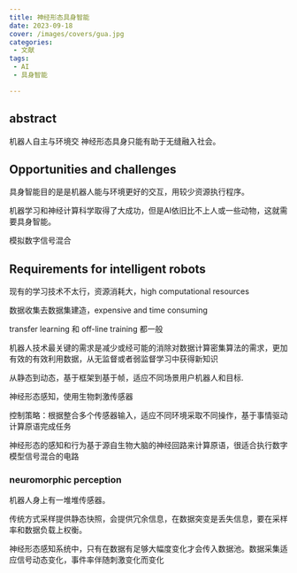 ```yaml
---
title: 神经形态具身智能
date: 2023-09-18
cover: /images/covers/gua.jpg
categories:
 - 文献
tags:
 - AI
 - 具身智能

---
```


<!-- more -->


## abstract

机器人自主与环境交 神经形态具身只能有助于无缝融入社会。

## Opportunities and challenges

具身智能目的是是机器人能与环境更好的交互，用较少资源执行程序。

机器学习和神经计算科学取得了大成功，但是AI依旧比不上人或一些动物，这就需要具身智能。

模拟数字信号混合

## Requirements for intelligent robots

现有的学习技术不太行，资源消耗大，high computational resources

数据收集去数据集建造，expensive and time consuming

transfer learning 和 off-line training 都一般

机器人技术最关键的需求是减少或经可能的消除对数据计算密集算法的需求，更加有效的有效利用数据，从无监督或者弱监督学习中获得新知识

从静态到动态，基于框架到基于帧，适应不同场景用户机器人和目标.

神经形态感知，使用生物刺激传感器

控制策略：根据整合多个传感器输入，适应不同环境采取不同操作，基于事情驱动计算原语完成任务

神经形态的感知和行为基于源自生物大脑的神经回路来计算原语，很适合执行数字模型信号混合的电路

### neuromorphic perception

机器人身上有一堆堆传感器。

传统方式采样提供静态快照，会提供冗余信息，在数据突变是丢失信息，要在采样率和数据负载上权衡。

神经形态感知系统中，只有在数据有足够大幅度变化才会传入数据池。数据采集适应信号动态变化，事件率伴随刺激变化而变化


